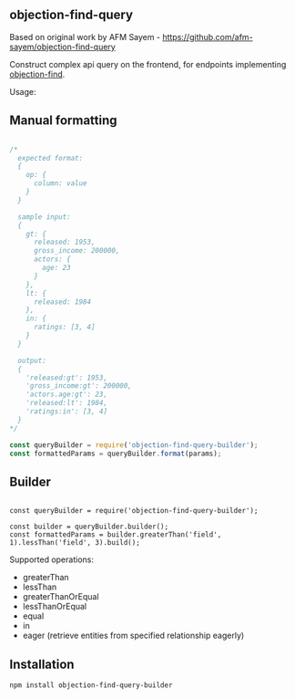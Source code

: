 ## objection-find-query

Based on original work by AFM Sayem - https://github.com/afm-sayem/objection-find-query

Construct complex api query on the frontend, for endpoints implementing [objection-find](https://github.com/Vincit/objection-find).


Usage:

## Manual formatting

```javascript

/*
  expected format:
  {
    op: {
      column: value
    }
  }

  sample input:
  {
    gt: {
      released: 1953,
      gross_income: 200000,
      actors: {
        age: 23
      }
    },
    lt: {
      released: 1984
    },
    in: {
      ratings: [3, 4]
    }
  }

  output:
  {
    'released:gt': 1953,
    'gross_income:gt': 200000,
    'actors.age:gt': 23,
    'released:lt': 1984,
    'ratings:in': [3, 4]
  }
*/

const queryBuilder = require('objection-find-query-builder');
const formattedParams = queryBuilder.format(params);

```

## Builder

```

const queryBuilder = require('objection-find-query-builder');

const builder = queryBuilder.builder();
const formattedParams = builder.greaterThan('field', 1).lessThan('field', 3).build();

```

Supported operations:

* greaterThan
* lessThan
* greaterThanOrEqual
* lessThanOrEqual
* equal
* in
* eager (retrieve entities from specified relationship eagerly)

## Installation

`npm install objection-find-query-builder`

